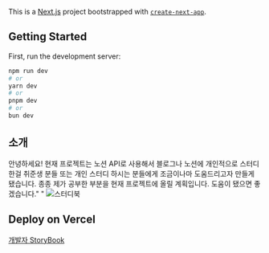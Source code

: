 This is a [Next.js](https://nextjs.org/) project bootstrapped with [`create-next-app`](https://github.com/vercel/next.js/tree/canary/packages/create-next-app).

## Getting Started

First, run the development server:

```bash
npm run dev
# or
yarn dev
# or
pnpm dev
# or
bun dev
```

## 소개

안녕하세요! 현재 프로젝트는 노션 API로 사용해서 블로그나 노션에 개인적으로 스터디한걸 취준생 분들 또는 개인 스터디 하시는 분들에게 조금이나마 도움드리고자 만들게 됐습니다. 종종 제가 공부한 부분을 현재 프로젝트에 올릴 계획입니다. 도움이 됐으면 좋겠습니다." "
![스터디북](.image/img.png)

## Deploy on Vercel

[개발자 StoryBook](https://next-js-study-book.vercel.app/)
